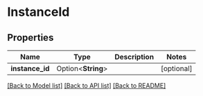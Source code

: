 # InstanceId

## Properties

Name | Type | Description | Notes
------------ | ------------- | ------------- | -------------
**instance_id** | Option<**String**> |  | [optional]

[[Back to Model list]](../README.md#documentation-for-models) [[Back to API list]](../README.md#documentation-for-api-endpoints) [[Back to README]](../README.md)


